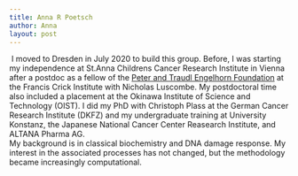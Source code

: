 ```yaml
---
title: Anna R Poetsch
author: Anna
layout: post
---
```


<span class="image left"><img src="{{ 'assets/images/200706-1108-anna-poetsch-6912-16to9.png' | relative_url }}" alt="" /></span>
I moved to Dresden in July 2020 to build this group. Before, I was starting my independence at St.Anna Childrens Cancer Research Institute in Vienna after a postdoc as a fellow of the [Peter and Traudl Engelhorn Foundation](https://engelhorn-stiftung.de) at the Francis Crick Institute with Nicholas Luscombe. My postdoctoral time also included a placement at the Okinawa Institute of Science and Technology (OIST). I did my PhD with Christoph Plass at the German Cancer Research Institute (DKFZ) and my undergraduate training at University Konstanz, the Japanese National Cancer Center Reasearch Institute, and ALTANA Pharma AG.  
My background is in classical biochemistry and DNA damage response. My interest in the associated processes has not changed, but the methodology became increasingly computational.  


